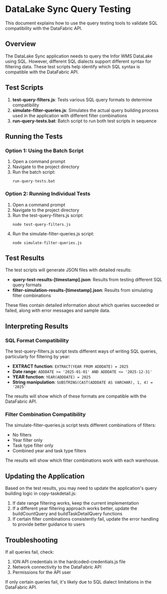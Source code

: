 # DataLake Sync Query Testing

This document explains how to use the query testing tools to validate SQL compatibility with the DataFabric API.

## Overview

The DataLake Sync application needs to query the Infor WMS DataLake using SQL. However, different SQL dialects support different syntax for filtering data. These test scripts help identify which SQL syntax is compatible with the DataFabric API.

## Test Scripts

1. **test-query-filters.js**: Tests various SQL query formats to determine compatibility
2. **simulate-filter-queries.js**: Simulates the actual query building process used in the application with different filter combinations
3. **run-query-tests.bat**: Batch script to run both test scripts in sequence

## Running the Tests

### Option 1: Using the Batch Script

1. Open a command prompt
2. Navigate to the project directory
3. Run the batch script:
   ```
   run-query-tests.bat
   ```

### Option 2: Running Individual Tests

1. Open a command prompt
2. Navigate to the project directory
3. Run the test-query-filters.js script:
   ```
   node test-query-filters.js
   ```
4. Run the simulate-filter-queries.js script:
   ```
   node simulate-filter-queries.js
   ```

## Test Results

The test scripts will generate JSON files with detailed results:

- **query-test-results-[timestamp].json**: Results from testing different SQL query formats
- **filter-simulation-results-[timestamp].json**: Results from simulating filter combinations

These files contain detailed information about which queries succeeded or failed, along with error messages and sample data.

## Interpreting Results

### SQL Format Compatibility

The test-query-filters.js script tests different ways of writing SQL queries, particularly for filtering by year:

- **EXTRACT function**: `EXTRACT(YEAR FROM ADDDATE) = 2025`
- **Date range**: `ADDDATE >= '2025-01-01' AND ADDDATE <= '2025-12-31'`
- **YEAR function**: `YEAR(ADDDATE) = 2025`
- **String manipulation**: `SUBSTRING(CAST(ADDDATE AS VARCHAR), 1, 4) = '2025'`

The results will show which of these formats are compatible with the DataFabric API.

### Filter Combination Compatibility

The simulate-filter-queries.js script tests different combinations of filters:

- No filters
- Year filter only
- Task type filter only
- Combined year and task type filters

The results will show which filter combinations work with each warehouse.

## Updating the Application

Based on the test results, you may need to update the application's query building logic in copy-taskdetail.js:

1. If date range filtering works, keep the current implementation
2. If a different year filtering approach works better, update the buildCountQuery and buildTaskDetailQuery functions
3. If certain filter combinations consistently fail, update the error handling to provide better guidance to users

## Troubleshooting

If all queries fail, check:

1. ION API credentials in the hardcoded-credentials.js file
2. Network connectivity to the DataFabric API
3. Permissions for the API user

If only certain queries fail, it's likely due to SQL dialect limitations in the DataFabric API.
